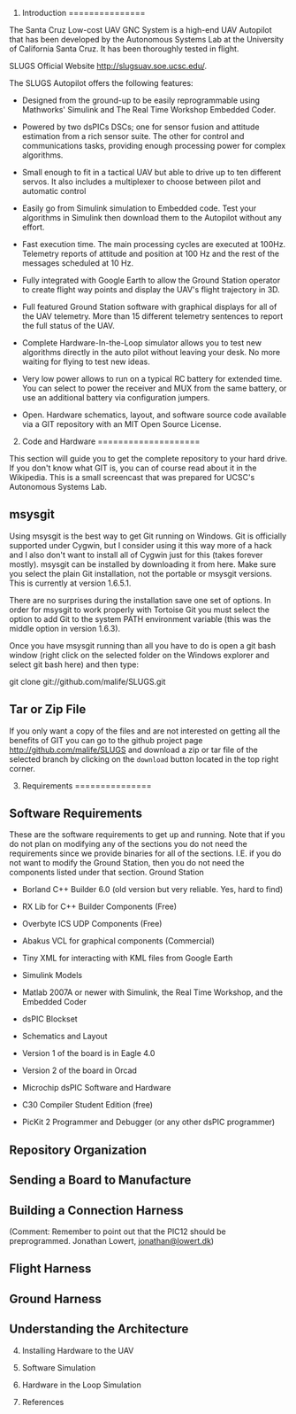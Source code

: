 1. Introduction
===============

The Santa Cruz Low-cost UAV GNC System is a high-end UAV Autopilot that has been developed by the Autonomous Systems Lab at the University of California Santa Cruz. It has been thoroughly tested in flight.

SLUGS Official  Website <http://slugsuav.soe.ucsc.edu/>.

The SLUGS Autopilot offers the following features:

* Designed from the ground-up to be easily reprogrammable using Mathworks' Simulink and The Real Time Workshop Embedded Coder.

* Powered by two dsPICs DSCs; one for sensor fusion and attitude estimation from a rich sensor suite. The other for control and communications tasks, providing enough processing power for complex algorithms.

* Small enough to fit in a tactical UAV but able to drive up to ten different servos. It also includes a multiplexer to choose between pilot and automatic control

* Easily go from Simulink simulation to Embedded code. Test your algorithms in Simulink then download them to the Autopilot without any effort.

* Fast execution time. The main processing cycles are executed at 100Hz. Telemetry reports of attitude and position at 100 Hz and the rest of the messages scheduled at 10 Hz.

* Fully integrated with Google Earth to allow the Ground Station operator to create flight way points and display the UAV's flight trajectory in 3D.

* Full featured Ground Station software with graphical displays for all of the UAV telemetry. More than 15 different telemetry sentences to report the full status of the UAV.

* Complete Hardware-In-the-Loop simulator allows you to test new algorithms directly in the auto pilot without leaving your desk. No more waiting for flying to test new ideas.

* Very low power allows to run on a typical RC battery for extended time. You can select to power the receiver and MUX from the same battery, or use an additional battery via configuration jumpers.

* Open. Hardware schematics, layout, and software source code available via a GIT repository with an MIT Open Source License.


2. Code and Hardware
====================

This section will guide you to get the complete repository to your hard drive. If you don't know what GIT is, you can of course read about it in the Wikipedia. This is a small screencast that was prepared for UCSC's Autonomous Systems Lab.

msysgit
--------

Using msysgit is the best way to get Git running on Windows. Git is officially supported under Cygwin, but I consider using it this way more of a hack and I also don't want to install all of Cygwin just for this (takes forever mostly). msysgit can be installed by downloading it from here. Make sure you select the plain Git installation, not the portable or msysgit versions. This is currently at version 1.6.5.1.

There are no surprises during the installation save one set of options. In order for msysgit to work properly with Tortoise Git you must select the option to add Git to the system PATH environment variable (this was the middle option in version 1.6.3).

Once you have msysgit running than all you have to do is open a git bash window (right click on the selected folder on the Windows explorer and select git bash here) and then type:

git clone git://github.com/malife/SLUGS.git

Tar or Zip File
---------------

If you only want a copy of the files and are not interested on getting all the benefits of GIT you can go to the github project page <http://github.com/malife/SLUGS>  and download a zip or tar file of the selected branch by clicking on the `download` button located in the top right corner.

3. Requirements
===============

Software Requirements
---------------------

These are the software requirements to get up and running. Note that if you do not plan on modifying any of the sections you do not need the requirements since we provide binaries for all of the sections. I.E. if you do not want to modify the Ground Station, then you do not need the components listed under that section.
Ground Station 

* Borland C++ Builder 6.0 (old version but very reliable. Yes, hard to find)
* RX Lib for C++ Builder Components (Free)
* Overbyte ICS UDP Components (Free)
* Abakus VCL for graphical components (Commercial)
* Tiny XML for interacting with KML files from Google Earth
* Simulink Models

* Matlab 2007A or newer with Simulink, the Real Time Workshop, and the Embedded Coder
* dsPIC Blockset
* Schematics and Layout

* Version 1 of the board is in Eagle 4.0
* Version 2 of the board in Orcad
* Microchip dsPIC Software and Hardware

* C30 Compiler Student Edition (free)
* PicKit 2 Programmer and Debugger (or any other dsPIC programmer)

Repository Organization
-----------------------

Sending a Board to Manufacture
------------------------------

Building a Connection Harness
-----------------------------

(Comment: Remember to point out that the PIC12 should be preprogrammed. Jonathan Lowert, jonathan@lowert.dk)

Flight Harness
--------------

Ground Harness
--------------

Understanding the Architecture
------------------------------

4. Installing Hardware to the UAV

5. Software Simulation

6. Hardware in the Loop Simulation

7. References
